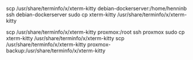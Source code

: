 scp /usr/share/terminfo/x/xterm-kitty debian-dockerserver:/home/henninb
ssh debian-dockerserver sudo cp xterm-kitty /usr/share/terminfo/x/xterm-kitty

scp /usr/share/terminfo/x/xterm-kitty proxmox:/root
ssh proxmox sudo cp xterm-kitty /usr/share/terminfo/x/xterm-kitty
scp /usr/share/terminfo/x/xterm-kitty proxmox-backup:/usr/share/terminfo/x/xterm-kitty
